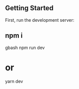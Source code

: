 
## Getting Started

First, run the development server:

 ## npm i 

  gbash
npm run dev
# or
yarn dev
